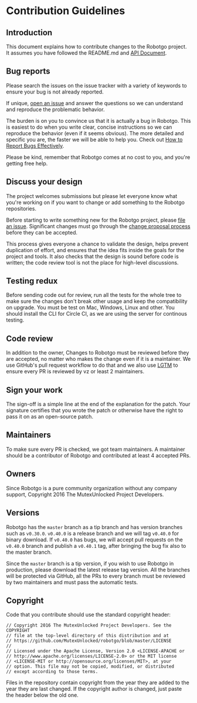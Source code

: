 # Contribution Guidelines

## Introduction

This document explains how to contribute changes to the Robotgo project. It assumes you have followed the README.md and [API Document](https://github.com/MutexUnlocked/robotgo/blob/master/docs/doc.md). <!--Sensitive security-related issues should be reported to [security@Robotgo.io](mailto:security@Robotgo.io.)-->

## Bug reports

Please search the issues on the issue tracker with a variety of keywords to ensure your bug is not already reported.

If unique, [open an issue](https://github.com/MutexUnlocked/robotgo/issues/new) and answer the questions so we can understand and reproduce the problematic behavior.

The burden is on you to convince us that it is actually a bug in Robotgo. This is easiest to do when you write clear, concise instructions so we can reproduce the behavior (even if it seems obvious). The more detailed and specific you are, the faster we will be able to help you. Check out [How to Report Bugs Effectively](http://www.chiark.greenend.org.uk/~sgtatham/bugs.html).

Please be kind, remember that Robotgo comes at no cost to you, and you're getting free help.

## Discuss your design

The project welcomes submissions but please let everyone know what you're working on if you want to change or add something to the Robotgo repositories.

Before starting to write something new for the Robotgo project, please [file an issue](https://github.com/MutexUnlocked/robotgo/issues/new). Significant changes must go through the [change proposal process](https://github.com/MutexUnlocked/proposals) before they can be accepted.

This process gives everyone a chance to validate the design, helps prevent duplication of effort, and ensures that the idea fits inside the goals for the project and tools. It also checks that the design is sound before code is written; the code review tool is not the place for high-level discussions.

## Testing redux

Before sending code out for review, run all the tests for the whole tree to make sure the changes don't break other usage and keep the compatibility on upgrade. You must be test on Mac, Windows, Linux and other. You should install the CLI for Circle CI, as we are using the server for continous testing.

## Code review

In addition to the owner, Changes to Robotgo must be reviewed before they are accepted, no matter who makes the change even if it is a maintainer. We use GitHub's pull request workflow to do that and we also use [LGTM](http://lgtm.co) to ensure every PR is reviewed by vz or least 2 maintainers.


## Sign your work

The sign-off is a simple line at the end of the explanation for the patch. Your signature certifies that you wrote the patch or otherwise have the right to pass it on as an open-source patch. 

## Maintainers

To make sure every PR is checked, we got team maintainers. A maintainer should be a contributor of Robotgo and contributed at least 4 accepted PRs. 

## Owners

Since Robotgo is a pure community organization without any company support, Copyright 2016 The MutexUnlocked Project Developers.


## Versions

Robotgo has the `master` branch as a tip branch and has version branches such as `v0.30.0`. `v0.40.0` is a release branch and we will tag `v0.40.0` for binary download. If `v0.40.0` has bugs, we will accept pull requests on the `v0.40.0` branch and publish a `v0.40.1` tag, after bringing the bug fix also to the master branch.

Since the `master` branch is a tip version, if you wish to use Robotgo in production, please download the latest release tag version. All the branches will be protected via GitHub, all the PRs to every branch must be reviewed by two maintainers and must pass the automatic tests.

## Copyright

Code that you contribute should use the standard copyright header:

```
// Copyright 2016 The MutexUnlocked Project Developers. See the COPYRIGHT
// file at the top-level directory of this distribution and at
// https://github.com/MutexUnlocked/robotgo/blob/master/LICENSE
//
// Licensed under the Apache License, Version 2.0 <LICENSE-APACHE or
// http://www.apache.org/licenses/LICENSE-2.0> or the MIT license
// <LICENSE-MIT or http://opensource.org/licenses/MIT>, at your
// option. This file may not be copied, modified, or distributed
// except according to those terms.
```

Files in the repository contain copyright from the year they are added to the year they are last changed. If the copyright author is changed, just paste the header below the old one.
